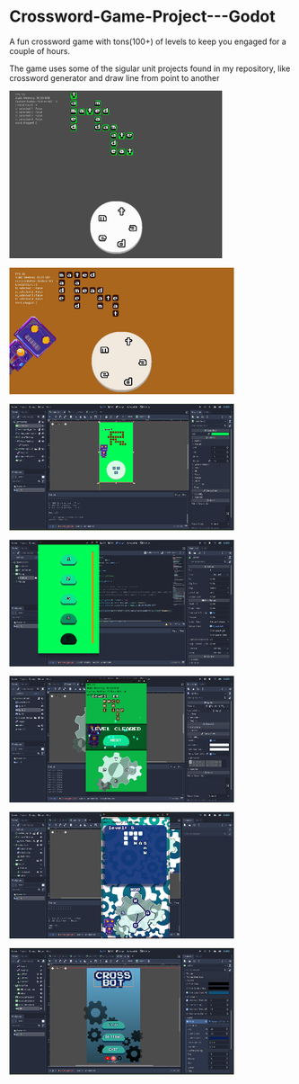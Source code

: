 # Crossword-Game-Project---Godot

A fun crossword game with tons(100+) of levels to keep you engaged for a couple of hours.


The game uses some of the sigular unit projects found in my repository, like crossword generator and draw line from point to another






![alt text](https://github.com/Rocket-007/Crossword-Game-Project---Godot/blob/main/screenshots/Screenshot%202022-10-28%2012.15.58%20AM.png)



![alt text](https://github.com/Rocket-007/Crossword-Game-Project---Godot/blob/main/screenshots/Screenshot%202022-10-31%205.18.34%20PM.png)



![alt text](https://github.com/Rocket-007/Crossword-Game-Project---Godot/blob/main/screenshots/1.png)



![alt text](https://github.com/Rocket-007/Crossword-Game-Project---Godot/blob/main/screenshots/2.png)



![alt text](https://github.com/Rocket-007/Crossword-Game-Project---Godot/blob/main/screenshots/3.png)



![alt text](https://github.com/Rocket-007/Crossword-Game-Project---Godot/blob/main/screenshots/4.png)



![alt text](https://github.com/Rocket-007/Crossword-Game-Project---Godot/blob/main/screenshots/5.png)



